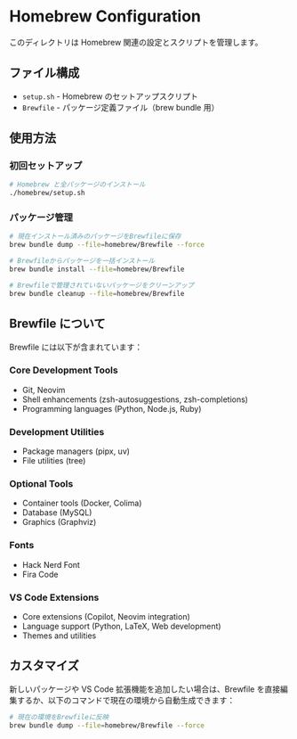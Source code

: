 # Homebrew Configuration

このディレクトリは Homebrew 関連の設定とスクリプトを管理します。

## ファイル構成

- `setup.sh` - Homebrew のセットアップスクリプト
- `Brewfile` - パッケージ定義ファイル（brew bundle 用）

## 使用方法

### 初回セットアップ

```bash
# Homebrew と全パッケージのインストール
./homebrew/setup.sh
```

### パッケージ管理

```bash
# 現在インストール済みのパッケージをBrewfileに保存
brew bundle dump --file=homebrew/Brewfile --force

# Brewfileからパッケージを一括インストール
brew bundle install --file=homebrew/Brewfile

# Brewfileで管理されていないパッケージをクリーンアップ
brew bundle cleanup --file=homebrew/Brewfile
```

## Brewfile について

Brewfile には以下が含まれています：

### Core Development Tools

- Git, Neovim
- Shell enhancements (zsh-autosuggestions, zsh-completions)
- Programming languages (Python, Node.js, Ruby)

### Development Utilities

- Package managers (pipx, uv)
- File utilities (tree)

### Optional Tools

- Container tools (Docker, Colima)
- Database (MySQL)
- Graphics (Graphviz)

### Fonts

- Hack Nerd Font
- Fira Code

### VS Code Extensions

- Core extensions (Copilot, Neovim integration)
- Language support (Python, LaTeX, Web development)
- Themes and utilities

## カスタマイズ

新しいパッケージや VS Code 拡張機能を追加したい場合は、Brewfile を直接編集するか、以下のコマンドで現在の環境から自動生成できます：

```bash
# 現在の環境をBrewfileに反映
brew bundle dump --file=homebrew/Brewfile --force
```
